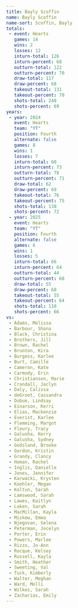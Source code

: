 ```yaml
---
title: Bayly Scoffin
name: Bayly Scoffin
name-sort: Scoffin, Bayly
totals:
 - event: Hearts
   games: 14
   wins: 2
   losses: 12
   inturn-total: 126
   inturn-percent: 68
   outturn-total: 122
   outturn-percent: 70
   draw-total: 117
   draw-percent: 68
   takeout-total: 131
   takeout-percent: 70
   shots-total: 248
   shots-percent: 69
years:
 - year: 2024
   event: Hearts
   team: "YT"
   position: Fourth
   alternate: false
   games: 8
   wins: 1
   losses: 7
   inturn-total: 60
   inturn-percent: 73
   outturn-total: 78
   outturn-percent: 71
   draw-total: 62
   draw-percent: 69
   takeout-total: 76
   takeout-percent: 75
   shots-total: 138
   shots-percent: 72
 - year: 2025
   event: Hearts
   team: "YT"
   position: Fourth
   alternate: false
   games: 6
   wins: 1
   losses: 5
   inturn-total: 66
   inturn-percent: 64
   outturn-total: 44
   outturn-percent: 68
   draw-total: 55
   draw-percent: 68
   takeout-total: 55
   takeout-percent: 64
   shots-total: 110
   shots-percent: 66
vs:
 - Adams, Melissa
 - Barbour, Shona
 - Black, Christina
 - Brothers, Jill
 - Brown, Rachel
 - Brunton, Kira
 - Burgess, Karlee
 - Burt, Camille
 - Cameron, Kate
 - Carmody, Erin
 - Christianson, Marie
 - Crandall, Jaclyn
 - Daly, Calissa
 - deGroot, Cassandra
 - Dubue, Lindsay
 - Einarson, Kerri
 - Elias, Mackenzie
 - Everist, Karlee
 - Flemming, Margot
 - Fleury, Tracy
 - Galusha, Kerry
 - Galusha, Sydney
 - Godsland, Brooke
 - Gordon, Kristin
 - Grandy, Clancy
 - Homan, Rachel
 - Inglis, Danielle
 - Jones, Jennifer
 - Karwacki, Krysten
 - Koehler, Megan
 - Koltun, Sarah
 - Lamswood, Sarah
 - Lawes, Kaitlyn
 - Loken, Sarah
 - MacMillan, Kayla
 - Miskew, Emma
 - Njegovan, Selena
 - Peterman, Jocelyn
 - Porter, Erin
 - Powers, Marlee
 - Rizzo, Jo-Ann
 - Rocque, Kelsey
 - Russell, Kayla
 - Smith, Heather
 - Sweeting, Val
 - Tuck, Kimberly
 - Walter, Meghan
 - Ward, Molli
 - Wilkes, Sarah
 - Zacharias, Emily
---
```


